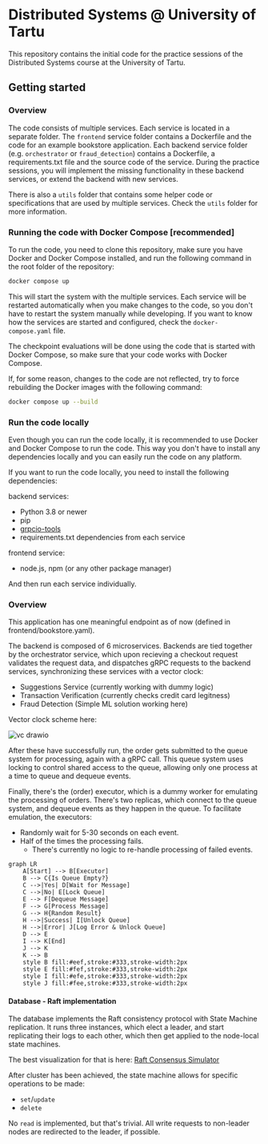 # Distributed Systems @ University of Tartu

This repository contains the initial code for the practice sessions of the Distributed Systems course at the University of Tartu.

## Getting started

### Overview

The code consists of multiple services. Each service is located in a separate folder. The `frontend` service folder contains a Dockerfile and the code for an example bookstore application. Each backend service folder (e.g. `orchestrator` or `fraud_detection`) contains a Dockerfile, a requirements.txt file and the source code of the service. During the practice sessions, you will implement the missing functionality in these backend services, or extend the backend with new services.

There is also a `utils` folder that contains some helper code or specifications that are used by multiple services. Check the `utils` folder for more information.

### Running the code with Docker Compose [recommended]

To run the code, you need to clone this repository, make sure you have Docker and Docker Compose installed, and run the following command in the root folder of the repository:

```bash
docker compose up
```

This will start the system with the multiple services. Each service will be restarted automatically when you make changes to the code, so you don't have to restart the system manually while developing. If you want to know how the services are started and configured, check the `docker-compose.yaml` file.

The checkpoint evaluations will be done using the code that is started with Docker Compose, so make sure that your code works with Docker Compose.

If, for some reason, changes to the code are not reflected, try to force rebuilding the Docker images with the following command:

```bash
docker compose up --build
```

### Run the code locally

Even though you can run the code locally, it is recommended to use Docker and Docker Compose to run the code. This way you don't have to install any dependencies locally and you can easily run the code on any platform.

If you want to run the code locally, you need to install the following dependencies:

backend services:
- Python 3.8 or newer
- pip
- [grpcio-tools](https://grpc.io/docs/languages/python/quickstart/)
- requirements.txt dependencies from each service

frontend service:
- node.js, npm (or any other package manager)

And then run each service individually.

### Overview 

This application has one meaningful endpoint as of now (defined in frontend/bookstore.yaml). 

The backend is composed of 6 microservices. Backends are tied together by the orchestrator service, which upon recieving a checkout request validates the request data, and dispatches gRPC requests to the backend services, synchronizing these services with a vector clock:

- Suggestions Service (currently working with dummy logic)
- Transaction Verification (currently checks credit card legitness)
- Fraud Detection (Simple ML solution working here)

Vector clock scheme here: 

![vc drawio](https://github.com/Eilyre/ds-practice-2024/assets/47714189/cfda3f14-e4d0-4c0e-a6dd-574a1a268601)

After these have successfully run, the order gets submitted to the queue system for processing, again with a gRPC call. This queue system uses locking to control shared access to the queue, allowing only one process at a time to queue and dequeue events.

Finally, there's the (order) executor, which is a dummy worker for emulating the processing of orders. There's two replicas, which connect to the queue system, and dequeue events as they happen in the queue. To facilitate emulation, the executors:

- Randomly wait for 5-30 seconds on each event.
- Half of the times the processing fails.
  - There's currently no logic to re-handle processing of failed events.

```mermaid
graph LR
    A[Start] --> B[Executor]
    B --> C{Is Queue Empty?}
    C -->|Yes| D[Wait for Message]
    C -->|No| E[Lock Queue]
    E --> F[Dequeue Message]
    F --> G[Process Message]
    G --> H{Random Result}
    H -->|Success| I[Unlock Queue]
    H -->|Error| J[Log Error & Unlock Queue]
    D --> E
    I --> K[End]
    J --> K
    K --> B
    style B fill:#eef,stroke:#333,stroke-width:2px
    style E fill:#fef,stroke:#333,stroke-width:2px
    style I fill:#efe,stroke:#333,stroke-width:2px
    style J fill:#fee,stroke:#333,stroke-width:2px
```

#### Database - Raft implementation

The database implements the Raft consistency protocol with State Machine replication. It runs three instances, which elect a leader, and start replicating their logs to each other, which then get applied to the node-local state machines.

The best visualization for that is here: [Raft Consensus Simulator](https://observablehq.com/@stwind/raft-consensus-simulator)

After cluster has been achieved, the state machine allows for specific operations to be made:

* `set`/`update`
* `delete`

No `read` is implemented, but that's trivial. All write requests to non-leader nodes are redirected to the leader, if possible.